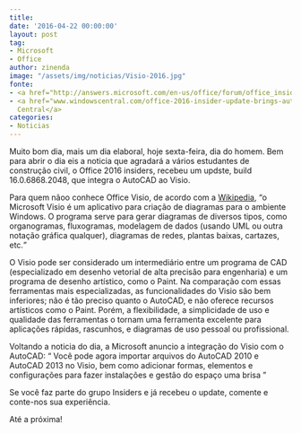 ```yaml
---
title: 
date: '2016-04-22 00:00:00'
layout: post
tag:
- Microsoft
- Office
author: zinenda
image: "/assets/img/noticias/Visio-2016.jpg"
fonte:
- <a href="http://answers.microsoft.com/en-us/office/forum/office_insider-registration/announcing-insider-build-16068682048-for-office/bbb6e0ff-a495-4397-86cb-bf2908edfcdb?auth=1"><Microsoft/a>
- <a href="www.windowscentral.com/office-2016-insider-update-brings-autocad-support-visio">Windows
  Central</a>
categories:
- Noticias
---
```


Muito bom dia, mais um dia elaboral, hoje sexta-feira, dia do homem.
Bem para abrir o dia eis a noticia que agradará a vários estudantes de construção civil, o Office 2016 insiders, recebeu um updste, build 16.0.6868.2048, que integra o AutoCAD ao Visio.

Para quem nãoo conhece Office Visio, de acordo com a [Wikipedia](https://pt.wikipedia.org/wiki/Visio), <q>o Microsoft Visio é um aplicativo para criação de diagramas para o ambiente Windows. 
O programa serve para gerar diagramas de diversos tipos, como organogramas, fluxogramas, modelagem de dados (usando UML ou outra notação gráfica qualquer), diagramas de redes, plantas baixas, cartazes, etc.

O Visio pode ser considerado um intermediário entre um programa de CAD (especializado em desenho vetorial de alta precisão para engenharia) e um programa de desenho artístico, como o Paint. 
Na comparação com essas ferramentas mais especializadas, as funcionalidades do Visio são bem inferiores; não é tão preciso quanto o AutoCAD, e não oferece recursos artísticos como o Paint. 
Porém, a flexibilidade, a simplicidade de uso e qualidade das ferramentas o tornam uma ferramenta excelente para aplicações rápidas, rascunhos, e diagramas de uso pessoal ou profissional.</q>

Voltando a noticia do dia, a Microsoft anuncio a integração do Visio com o AutoCAD:
<q>
Você pode agora importar arquivos do AutoCAD 2010 e AutoCAD 2013 no Visio, bem como adicionar formas, elementos e configurações para fazer instalações e gestão do espaço uma brisa
</q>

Se você faz parte do grupo Insiders e já recebeu o update, comente e conte-nos sua experiência.

Até a próxima!